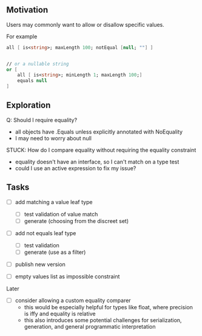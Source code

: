 ﻿
## Motivation

Users may commonly want to allow or disallow specific values.

For example
```fsharp
all [ is<string>; maxLength 100; notEqual [null; ""] ] 


// or a nullable string
or [
    all [ is<string>; minLength 1; maxLength 100;]
    equals null
]
```

## Exploration
Q: Should I require equality?
- all objects have .Equals unless explicitly annotated with NoEquality
- I may need to worry about null

STUCK: How do I compare equality without requiring the equality constraint
- equality doesn't have an interface, so I can't match on a type test
- could I use an active expression to fix my issue?


## Tasks
- [ ] add matching a value leaf type
  - [ ] test validation of value match
  - [ ] generate (choosing from the discreet set)
- [ ] add not equals leaf type
  - [ ] test validation
  - [ ] generate (use as a filter)
- [ ] publish new version
- [ ] empty values list as impossible constraint


Later
- [ ] consider allowing a custom equality comparer
  - this would be especially helpful for types like float, where precision is iffy and equality is relative
  - this also introduces some potential challenges for serialization, generation, and general programmatic interpretation